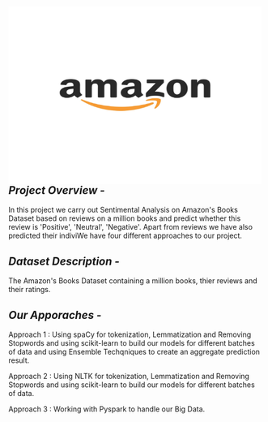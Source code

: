 <img src="logo.JPG"
     img width="500" img height="350"
     alt="Markdown Monster icon"
     style="float: left; margin-right: 10px;" />
     

## ***Project Overview -***
In this project we carry out Sentimental Analysis on Amazon's Books Dataset based on reviews on a million books and predict whether this review is 'Positive', 'Neutral', 'Negative'. Apart from reviews we have also predicted their indiviWe have four different approaches to our project.


## ***Dataset Description -***
The Amazon's Books Dataset containing a million books, thier reviews and their ratings.


## ***Our Apporaches -***
Approach 1 : Using spaCy for tokenization, Lemmatization and Removing Stopwords and using scikit-learn to build our models for different batches of data and using Ensemble Techqniques to create an aggregate prediction result.

Approach 2 : Using NLTK for tokenization, Lemmatization and Removing Stopwords and using scikit-learn to build our models for different batches of data.

Approach 3 :  Working with Pyspark to handle our Big Data.
